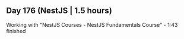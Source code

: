 ## Day 176 (NestJS | 1.5 hours)

Working with "NestJS Courses - NestJS Fundamentals Course" - 1:43 finished
